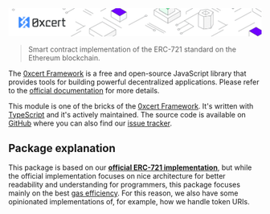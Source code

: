<img src="https://github.com/0xcert/framework/raw/master/assets/cover-sub.png" />

> Smart contract implementation of the ERC-721 standard on the Ethereum blockchain.

The [0xcert Framework](https://docs.0xcert.org) is a free and open-source JavaScript library that provides tools for building powerful decentralized applications. Please refer to the [official documentation](https://docs.0xcert.org) for more details.

This module is one of the bricks of the [0xcert Framework](https://docs.0xcert.org). It's written with [TypeScript](https://www.typescriptlang.org) and it's actively maintained. The source code is available on [GitHub](https://github.com/0xcert/framework) where you can also find our [issue tracker](https://github.com/0xcert/framework/issues).

## Package explanation

This package is based on our [**official ERC-721 implementation**](https://github.com/0xcert/ethereum-erc721), but while the official implementation focuses on nice architecture for better readability and understanding for programmers, this package focuses mainly on the best [gas efficiency](https://github.com/0xcert/ethereum-erc721/issues/188). For this reason, we also have some opinionated implementations of, for example, how we handle token URIs.